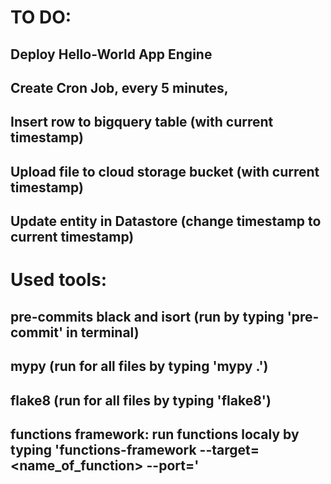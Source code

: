 # TO DO:
## Deploy Hello-World App Engine
## Create Cron Job, every 5 minutes,
## Insert row to bigquery table (with current timestamp)
## Upload file to cloud storage bucket (with current timestamp)
## Update entity in Datastore (change timestamp to current timestamp)

# Used tools:
## pre-commits black and isort (run by typing 'pre-commit' in terminal)
## mypy (run for all files by typing 'mypy .')
## flake8 (run for all files by typing 'flake8')
## functions framework: run functions localy by typing 'functions-framework --target=<name_of_function> --port=<port>'

